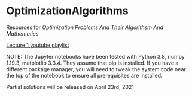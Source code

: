 # OptimizationAlgorithms
Resources for _Optimization Problems And Their Algorithsm And Mathematics_

[Lecture 1 youtube playlist](https://www.youtube.com/playlist?list=PLbZhQRxUimh57G5JtnDA6p9-MYmbHMeP9)

NOTE: The Jupyter notebooks have been tested with Python 3.8, numpy 1.19.3, matplotlib 3.3.4. They assume that pip is installed. If you have a different package manager, you will need to tweak the system code near the top of the notebook to ensure all prerequisites are installed.

Partial solutions will be released on April 23rd, 2021
